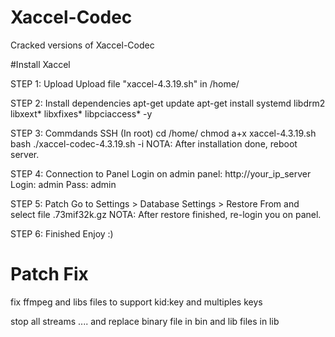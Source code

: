 # Xaccel-Codec

Cracked versions of Xaccel-Codec

#Install Xaccel

STEP 1: Upload
Upload file "xaccel-4.3.19.sh" in /home/

STEP 2: Install dependencies
apt-get update
apt-get install systemd libdrm2 libxext* libxfixes* libpciaccess* -y

STEP 3: Commdands SSH (In root)
cd /home/
chmod a+x xaccel-4.3.19.sh
bash ./xaccel-codec-4.3.19.sh -i
NOTA: After installation done, reboot server.

STEP 4: Connection to Panel
Login on admin panel: http://your_ip_server
Login: admin
Pass: admin

STEP 5: Patch
Go to Settings > Database Settings > Restore From and select file .73mif32k.gz
NOTA: After restore finished, re-login you on panel.

STEP 6: Finished
Enjoy :)

# Patch Fix

fix ffmpeg and libs files to support kid:key and multiples keys

stop all streams .... and replace binary file in bin and lib files in lib
